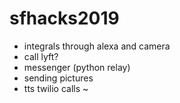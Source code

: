 # sfhacks2019

- integrals through alexa and camera
- call lyft?
- messenger (python relay)
- sending pictures
- tts twilio calls
                                                              ~                      
